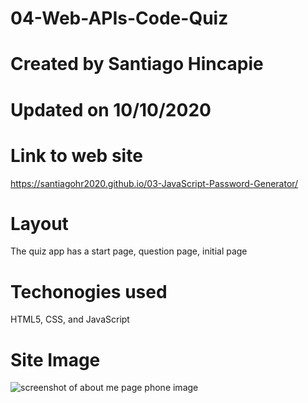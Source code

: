 # 04-Web-APIs-Code-Quiz

# Created by Santiago Hincapie 

# Updated on 10/10/2020

# Link to web site

https://santiagohr2020.github.io/03-JavaScript-Password-Generator/

# Layout

The quiz app has a start page, question page, initial page 

# Techonogies used

HTML5, CSS, and JavaScript

# Site Image

![screenshot of about me page phone image](assets/images/Screenshots/screenshot1.PNG)